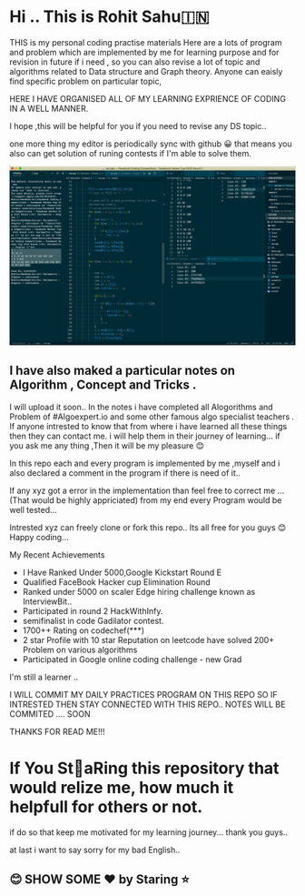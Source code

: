 # Hi ..  This is Rohit Sahu🇮🇳

THIS  is my personal  coding practise materials 
Here are a lots of program and problem which are implemented by me for learning purpose and for revision in future if i need ,
so you can also revise a lot of topic and algorithms related to Data structure and Graph theory. 
Anyone can eaisly find specific problem on particular topic,

HERE I HAVE ORGANISED ALL OF MY LEARNING EXPRIENCE OF CODING IN A  WELL MANNER.

I hope ,this will be helpful for you if you need to revise any DS topic.. 

one more thing my editor is periodically sync  with github 😀 that means you also can get solution of runing contests if I'm able to solve them.

![alt text](https://github.com/sha-since1999/CompetitiveCodingPractice/blob/gh-pages/theme.png?raw=true)


## I have also maked a particular notes on Algorithm , Concept and Tricks .
I will upload it  soon.. 
In the notes i have completed all  Alogorithms and Problem of #Algoexpert.io  and some other famous algo specialist teachers .
If anyone intrested to know that from where i have learned all these things then they can contact me. i will help them in their journey of learning...
if you ask me any thing ,Then it will be my pleasure 😊

In this repo each and every program is implemented by me ,myself and i also declared a comment in the program  if there is need of it..

If any xyz got  a error in the implementation than feel free to correct me ...(That would be highly appriciated)
from my end every Program would be well tested...

Intrested xyz can freely clone or fork this repo.. Its all free for you guys 😊 Happy coding...
  
My Recent Achievements 
- I Have Ranked Under 5000,Google Kickstart Round E
- Qualified FaceBook Hacker cup Elimination Round
- Ranked under 5000 on scaler Edge hiring challenge known as InterviewBit..
- Participated in round 2 HackWithInfy.
- semifinalist in code Gadilator contest.
- 1700++ Rating on codechef(***)
- 2 star Profile with 10 star Reputation on leetcode have solved 200+ Problem on various algorithms
- Participated in Google online coding challenge - new Grad


I'm still a learner ..
 
I WILL  COMMIT MY DAILY PRACTICES PROGRAM ON THIS REPO SO IF INTRESTED THEN STAY CONNECTED WITH THIS REPO..
NOTES WILL BE COMMITED .... SOON

 THANKS FOR READ ME!!!
 
 

# If You St🌟aRing  this repository that would relize me, how much it helpfull for others or not.
 if do so that keep me motivated for my learning journey... thank you guys..
 
 at last i want to say sorry  for my bad English..
 
##  😊 SHOW SOME ♥️  by Staring ⭐️


